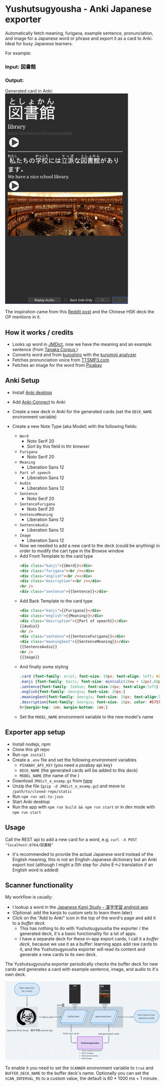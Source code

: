 # Yushutsugyousha - Anki Japanese exporter

Automatically fetch meaning, furigana, example sentence, pronunciation, and image for a Japanese word or phrase and export it as a card to Anki. Ideal for busy Japanese learners.

For example:

### Input: 図書館

### Output:

Generated card in Anki:\
 <img src="./docs/img/output.png" alt="output" width="400"/>

The inspiration came from this [Reddit post](https://www.reddit.com/r/ChineseLanguage/comments/7mjmjc/best_anki_deck_for_hsk_ive_come_across/) and the Chinese HSK deck the OP mentions in it.

## How it works / credits

- Looks up word in [JMDict](https://www.edrdg.org/jmdict/j_jmdict.html), now we have the meaning and an example sentence (from [Tanaka Corpus
  ](https://www.edrdg.org/wiki/index.php/Tanaka_Corpus))
- Converts word and from [kuroshiro](https://github.com/hexenq/kuroshiro) with the [kuromoji analyzer](https://github.com/hexenq/kuroshiro-analyzer-kuromoji)
- Fetches pronunciation voice from [TTSMP3.com](https://ttsmp3.com/)
- Fetches an image for the word from [Pixabay](https://pixabay.com)

## Anki Setup

- Install [Anki desktop](https://apps.ankiweb.net/)

- Add [Anki-Connect](https://foosoft.net/projects/anki-connect/index.html#model-actions) to Anki

- Create a new deck in Anki for the generated cards (set the `DECK_NAME` environment variable)
- Create a new Note Type (aka Model) with the following fields:
  - `Word`
    - Noto Serif 20
    - Sort by this field in thr browser
  - `Furigana`
    - Noto Serif 20
  - `Meaning`
    - Liberation Sans 12
  - `Part of speech`
    - Liberation Sans 12
  - `Audio`
    - Liberation Sans 12
  - `Sentence`
    - Noto Serif 20
  - `SentenceFurigana`
    - Noto Serif 20
  - `SentenceMeaning`
    - Liberation Sans 12
  - `SentenceAudio`
    - Liberation Sans 12
  - `Image`
    - Liberation Sans 12
  - Now we needed to add a new card to the deck (could be anything) in order to modify the cart type in the Browse window
  - Add Front Template to the card type
    ```html
    <div class="kanji">{{Word}}</div>
    <div class="furigana"><br /></div>
    <div class="english"><br /></div>
    <div class="description"><br /></div>
    <hr />
    <div class="sentence">{{Sentence}}</div>
    ```
  - Add Back Template to the card type
    ```html
    <div class="kanji">{{Furigana}}</div>
    <div class="english">{{Meaning}}</div>
    <div class="description">{{Part of speech}}</div>
    {{Audio}}
    <hr />
    <div class="sentence">{{SentenceFurigana}}</div>
    <div class="meaningSent">{{SentenceMeaning}}</div>
    {{SentenceAudio}}
    <br />
    {{Image}}
    ```
  - And finally some styling
    ```css
    .card {font-family: arial; font-size: 10px; text-align: left; #222222; background-color: #fdf6e3;}
    .kanji {font-family: Kaiti; font-size: min(calc(10vw + 12px),68px);}
    .sentence{font-family: SimSun; font-size:24px; text-align:left}
    .english{font-family: Georgia; font-size: 20px;}
    .meaningSent{font-family: Georgia; font-size: 16px; text-align:left}
    .description{font-family: Georgia; font-size: 16px; color: #575757;}
    hr{margin-top: 1em; margin-bottom: 1em;}
    ```
  - Set the `MODEL_NAME` environment variable to the new model's name

## Exporter app setup

- Install nodejs, npm
- Clone this git repo
- Run `npm install`
- Create a `.env` file and set the following environment variables
  - `PIXABAY_API_KEY` (you need a pixabay api key)
  - `DECK_NAME` (the generated cards will be added to this deck)
  - `MODEL_NAME` (the name of the )
- Download `JMdict_e_examp.gz` from [here](http://www.edrdg.org/wiki/index.php/JMdict-EDICT_Dictionary_Project#CURRENT_VERSION_&_DOWNLOAD)
- Unzip the file (`gzip -d JMdict_e_examp.gz`) and move to `/path/to/cloned-repo/static`
- Run `npm run xml-to-json`
- Start Anki desktop
- Run the app with `npm run build && npm run start` or in dev mode with `npm run start`

## Usage

Call the REST api to add a new card for a word, e.g. `curl -X POST "localhost:8764/図書館"`

- it's recommended to provide the actual Japanese word instead of the English meaning, this is not an English-Japanese dictionary but an Anki export tool (although I might a 0th step for Jisho E->J translation if an English word is added)

## Scanner functionality

My workflow is usually:

- I lookup a word in the [Japanese Kanji Study - 漢字学習 android app](https://play.google.com/store/apps/details?id=com.mindtwisted.kanjistudy&hl=en&gl=US)
- (Optional: add the kanjis to custom sets to learn them later)
- Click on the "Add to Anki" icon in the top of the word's page and add it to a _buffer deck_.
  - This has nothing to do with Yushutsugyousha the exporter / the generated deck, it's a basic functionality for a lot of apps.
  - I have a separate deck for these in-app export cards, I call it a _buffer deck_, because we use it as a buffer: learning apps add raw cards to it, and the Yushutsugyousha exporter will read its content and generate a new cards to its own deck.

The Yushutsugyousha exporter periodically checks the buffer deck for new cards and generates a card with example sentence, image, and audio to it's own deck.

![flow](./docs/img/flow.png)

To enable it you need to set the `SCANNER` environment variable to `true` and `BUFFER_DECK_NAME` to the buffer deck's name. Optionally you can set the `SCAN_INTERVAL_MS` to a custom value, the default is 60 \* 1000 ms = 1 minute.
